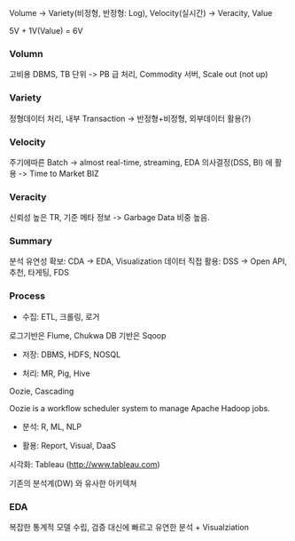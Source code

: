 
Volume -> Variety(비정형, 반정형: Log), Velocity(실시간) -> Veracity, Value

5V + 1V(Value) = 6V


### Volumn

고비용 DBMS, TB 단위 -> PB 급 처리, Commodity 서버, Scale out (not up)

### Variety

정형데이터 처리, 내부 Transaction -> 반정형+비정형, 외부데이터 활용(?)

### Velocity

주기에따른 Batch -> almost real-time, streaming, EDA
의사결정(DSS, BI) 에 활용 -> Time to Market BIZ

### Veracity

신뢰성 높은 TR, 기준 메타 정보 -> Garbage Data 비중 높음.


### Summary

분석 유연성 확보: CDA -> EDA, Visualization
데이터 직접 활용: DSS -> Open API, 추천, 타게팅, FDS

### Process

- 수집: ETL, 크롤링, 로거

로그기반은 Flume, Chukwa
DB 기반은 Sqoop

- 저장: DBMS, HDFS, NOSQL

- 처리: MR, Pig, Hive

Oozie, Cascading

Oozie is a workflow scheduler system to manage Apache Hadoop jobs.

- 분석: R, ML, NLP

- 활용: Report, Visual, DaaS

시각화: Tableau (http://www.tableau.com)


기존의 분석계(DW) 와 유사한 아키텍쳐


### EDA

복잡한 통계적 모델 수립, 검증 대신에
빠르고 유연한 분석 + Visualziation
